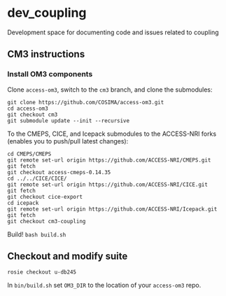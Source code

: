 # dev_coupling

Development space for documenting code and issues related to coupling

## CM3 instructions

### Install OM3 components

Clone `access-om3`, switch to the `cm3` branch, and clone the submodules:
```
git clone https://github.com/COSIMA/access-om3.git
cd access-om3
git checkout cm3
git submodule update --init --recursive
```

To the CMEPS, CICE, and Icepack submodules to the ACCESS-NRI forks (enables you to push/pull latest changes):
```
cd CMEPS/CMEPS
git remote set-url origin https://github.com/ACCESS-NRI/CMEPS.git
git fetch
git checkout access-cmeps-0.14.35
cd ../../CICE/CICE/
git remote set-url origin https://github.com/ACCESS-NRI/CICE.git
git fetch
git checkout cice-export
cd icepack
git remote set-url origin https://github.com/ACCESS-NRI/Icepack.git
git fetch
git checkout cm3-coupling
```

Build!
```bash build.sh```


## Checkout and modify suite
```
rosie checkout u-db245
```
In `bin/build.sh` set `OM3_DIR` to the location of your `access-om3` repo.

